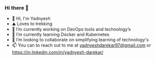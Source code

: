 ### Hi there 👋

- 👋 Hi, I'm Yadnyesh
- ⛰️ Loves to trekking
- 🔭 I’m currently working on DevOps tools and technology’s 
- 🌱 I’m currently learning Docker and Kubernetes
- 👯 I’m looking to collaborate on simplifying learning of technology's
- 📫 You can to reach out to me at yadnyeshdarekar97@gmail.com or https://in.linkedin.com/in/yadnyesh-darekar/

